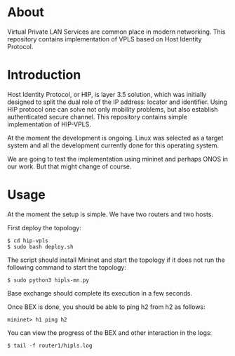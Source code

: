# About

Virtual Private LAN Services are common place in modern networking. 
This repository contains implementation of VPLS based on Host Identity Protocol.

# Introduction

Host Identity Protocol, or HIP, is layer 3.5 solution,
which was initially designed to split the dual role of the IP address: 
locator and identifier. Using HIP protocol one can solve not
only mobility problems, but also establish authenticated secure
channel. This repository contains simple implementation of HIP-VPLS.

At the moment the development is ongoing. Linux was selected as a target system and all the 
development currently done for this operating system.

We are going to test the implementation using mininet and perhaps ONOS
in our work. But that might change of course.

# Usage

At the moment the setup is simple. We have two routers and two hosts.

First deploy the topology:

```
$ cd hip-vpls
$ sudo bash deploy.sh
```
The script should install Mininet and start the topology if it does not
run  the following command to start the topology:

```
$ sudo python3 hipls-mn.py
```

Base exchange should complete its execution in a few seconds. 

Once BEX is done, you should be able to ping h2 from h2 as follows:

```
mininet> h1 ping h2
```

You can view the progress of the BEX and other interaction in the logs:

```
$ tail -f router1/hipls.log
```

